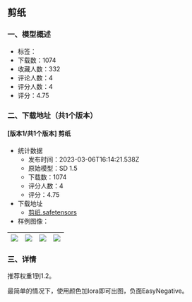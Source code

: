 ## 剪纸
### 一、模型概述

- 标签：
- 下载数：1074
- 收藏人数：332
- 评论人数：4
- 评分人数：4
- 评分：4.75

### 二、下载地址（共1个版本）

#### [版本1/共1个版本] 剪纸

- 统计数据
  - 发布时间：2023-03-06T16:14:21.538Z
  - 原始模型：SD 1.5
  - 下载数：1074
  - 评分人数：4
  - 评分：4.75
- 下载地址
  - [剪纸.safetensors](https://civitai.com/api/download/models/17546)
- 样例图像：

| <img src="https://image.civitai.com/xG1nkqKTMzGDvpLrqFT7WA/77e1c08c-9fd5-46a5-9224-bfcfe480b900/width=450/178985.jpeg" /> | <img src="https://image.civitai.com/xG1nkqKTMzGDvpLrqFT7WA/5551b326-2c3c-44e7-6256-56b838abe100/width=450/178987.jpeg" /> | <img src="https://image.civitai.com/xG1nkqKTMzGDvpLrqFT7WA/d9a4edbe-d256-4051-4373-2ff1da136300/width=450/178989.jpeg" /> | <img src="https://image.civitai.com/xG1nkqKTMzGDvpLrqFT7WA/94e44c72-ea36-4278-2876-77d3e429f900/width=450/178990.jpeg" /> |
| ---- | ---- | ---- | ---- |


### 三、详情
<p>推荐权重1到1.2。</p><p>最简单的情况下，使用颜色加lora即可出图，负面EasyNegative。</p>